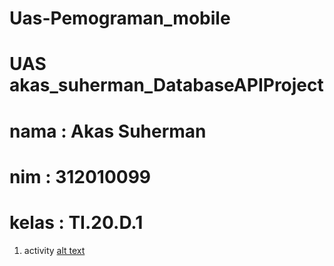 # Uas-Pemograman_mobile
# UAS akas_suherman_DatabaseAPIProject
# nama : Akas Suherman
# nim : 312010099
# kelas : TI.20.D.1

1. activity
[alt text](https://github.com/akass25/Uas-Pemograman_mobile/blob/master/c1.png?raw=true)
